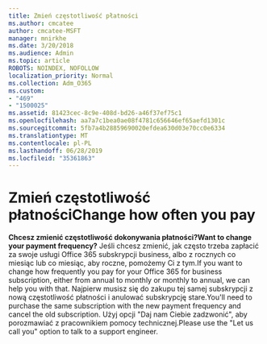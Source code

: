 ```yaml
---
title: Zmień częstotliwość płatności
ms.author: cmcatee
author: cmcatee-MSFT
manager: mnirkhe
ms.date: 3/20/2018
ms.audience: Admin
ms.topic: article
ROBOTS: NOINDEX, NOFOLLOW
localization_priority: Normal
ms.collection: Adm_O365
ms.custom:
- "469"
- "1500025"
ms.assetid: 81423cec-8c9e-408d-bd26-a46f37ef75c1
ms.openlocfilehash: aa7a7c1bea0ae08f4781c656646ef65aefd1301c
ms.sourcegitcommit: 5fb7a4b28859690020efdea630d03e70cc0e6334
ms.translationtype: MT
ms.contentlocale: pl-PL
ms.lasthandoff: 06/28/2019
ms.locfileid: "35361863"
---
```

# <a name="change-how-often-you-pay"></a><span data-ttu-id="193b6-102">Zmień częstotliwość płatności</span><span class="sxs-lookup"><span data-stu-id="193b6-102">Change how often you pay</span></span>

 <span data-ttu-id="193b6-103">**Chcesz zmienić częstotliwość dokonywania płatności?**</span><span class="sxs-lookup"><span data-stu-id="193b6-103">**Want to change your payment frequency?**</span></span> <span data-ttu-id="193b6-104">Jeśli chcesz zmienić, jak często trzeba zapłacić za swoje usługi Office 365 subskrypcji business, albo z rocznych co miesiąc lub co miesiąc, aby roczne, pomożemy Ci z tym.</span><span class="sxs-lookup"><span data-stu-id="193b6-104">If you want to change how frequently you pay for your Office 365 for business subscription, either from annual to monthly or monthly to annual, we can help you with that.</span></span> <span data-ttu-id="193b6-105">Najpierw musisz się do zakupu tej samej subskrypcji z nową częstotliwość płatności i anulować subskrypcję stare.</span><span class="sxs-lookup"><span data-stu-id="193b6-105">You'll need to purchase the same subscription with the new payment frequency and cancel the old subscription.</span></span> <span data-ttu-id="193b6-106">Użyj opcji "Daj nam Ciebie zadzwonić", aby porozmawiać z pracownikiem pomocy technicznej.</span><span class="sxs-lookup"><span data-stu-id="193b6-106">Please use the "Let us call you" option to talk to a support engineer.</span></span>
  